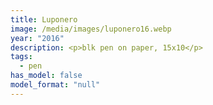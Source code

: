```yaml
---
title: Luponero
image: /media/images/luponero16.webp
year: "2016"
description: <p>blk pen on paper, 15x10</p>
tags:
  - pen
has_model: false
model_format: "null"
---
```

